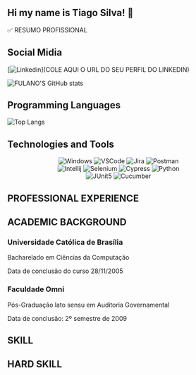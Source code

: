 ## Hi my name is Tiago Silva! 👋

✅ RESUMO PROFISSIONAL

## Social Midia 

[![Linkedin](https://img.shields.io/badge/LinkedIn-0077B5?style=for-the-badge&logo=linkedin&logoColor=white)](COLE AQUI O URL DO SEU PERFIL DO LINKEDIN) 

![FULANO'S GitHub stats](https://github-readme-stats.vercel.app/api?username=AuditorAdhoc&show_icons=true&theme=transparent)

## Programming Languages

![Top Langs](https://github-readme-stats.vercel.app/api/top-langs/?username=AuditorAdhoc&langs_count=8&theme=dark)

## Technologies and Tools

<div align="center">

<img alt="Windows" src="https://img.shields.io/badge/Windows-0078D6?style=for-the-badge&logo=windows&logoColor=white" />


<img alt="VSCode" src="https://img.shields.io/badge/Visual_Studio_Code-0078D4?style=for-the-badge&logo=visual%20studio%20code&logoColor=white" />

<img alt="Jira" src="https://img.shields.io/badge/Jira-0052CC?style=for-the-badge&logo=Jira&log" />

<img alt="Postman" src="https://img.shields.io/badge/Postman-FF6C37.svg?style=for-the-badge&logo=Postman&logoColor=white" />

<br>

<img alt="Intellij" src="https://img.shields.io/badge/IntelliJ%20IDEA-000000.svg?style=for-the-badge&logo=IntelliJ-IDEA&logoColor=white" />

<img alt="Selenium" src="https://img.shields.io/badge/Selenium-43B02A.svg?style=for-the-badge&logo=Selenium&logoColor=white" />

<img alt="Cypress" src="https://img.shields.io/badge/Cypress-17202C.svg?style=for-the-badge&logo=Cypress&logoColor=white" />

<img alt="Python" src="https://img.shields.io/badge/Python-14354C?style=for-the-badge&logo=python&logoColor=white" />

<br>

<img alt="JUnit5" src="https://img.shields.io/badge/JUnit5-25A162.svg?style=for-the-badge&logo=JUnit5&logoColor=white" />

<img alt="Cucumber" src="https://img.shields.io/badge/Cucumber-23D96C.svg?style=for-the-badge&logo=Cucumber&logoColor=white" />

</div>


## PROFESSIONAL EXPERIENCE


## ACADEMIC BACKGROUND 

### Universidade Católica de Brasília
Bacharelado em Ciências da Computação

Data de conclusão do curso 28/11/2005

### Faculdade Omni
Pós-Graduação lato sensu em Auditoria Governamental

Data de conclusão: 2º semestre de 2009


## SKILL


## HARD SKILL
